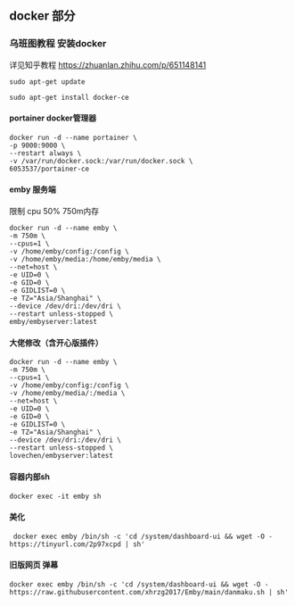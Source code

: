 ## docker 部分
### 乌班图教程 安装docker
详见知乎教程
https://zhuanlan.zhihu.com/p/651148141
```
sudo apt-get update
```
```
sudo apt-get install docker-ce
```
 #### portainer  docker管理器
```
docker run -d --name portainer \
-p 9000:9000 \
--restart always \
-v /var/run/docker.sock:/var/run/docker.sock \
6053537/portainer-ce
```
#### emby 服务端
限制 cpu 50% 750m内存
```
docker run -d --name emby \
-m 750m \
--cpus=1 \
-v /home/emby/config:/config \
-v /home/emby/media:/home/emby/media \
--net=host \
-e UID=0 \
-e GID=0 \
-e GIDLIST=0 \
-e TZ="Asia/Shanghai" \
--device /dev/dri:/dev/dri \
--restart unless-stopped \
emby/embyserver:latest
```
#### 大佬修改（含开心版插件）
```
docker run -d --name emby \
-m 750m \
--cpus=1 \
-v /home/emby/config:/config \
-v /home/emby/media/:/media \
--net=host \
-e UID=0 \
-e GID=0 \
-e GIDLIST=0 \
-e TZ="Asia/Shanghai" \
--device /dev/dri:/dev/dri \
--restart unless-stopped \
lovechen/embyserver:latest
```
#### 容器内部sh
```
docker exec -it emby sh
```
#### 美化
```
 docker exec emby /bin/sh -c 'cd /system/dashboard-ui && wget -O - https://tinyurl.com/2p97xcpd | sh'
```
#### 旧版网页 弹幕
```
docker exec emby /bin/sh -c 'cd /system/dashboard-ui && wget -O - https://raw.githubusercontent.com/xhrzg2017/Emby/main/danmaku.sh | sh'
```
